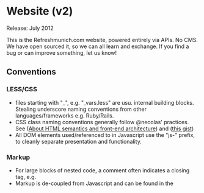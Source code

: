 # Website (v2)

Release: July 2012

This is the Refreshmunich.com website, powered entirely via APIs. No CMS. We have open sourced it, so we can all learn and exchange. If you find a bug or can improve something, let us know!


## Conventions

### LESS/CSS

* files starting with "_", e.g. "_vars.less" are usu. internal building blocks. Stealing underscore naming conventions from other languages/frameworks e.g. Ruby/Rails. 
* CSS class naming conventions generally follow @necolas' practices. See ([About HTML semantics and front-end architecture](http://nicolasgallagher.com/about-html-semantics-front-end-architecture/)) and ([this gist](https://gist.github.com/1309546))
* All DOM elements used/referenced to in Javascript use the "js-" prefix, to cleanly separate presentation and functionality.

### Markup
* For large blocks of nested code, a comment often indicates a closing tag, e.g. <!--/#about-->
* Markup is de-coupled from Javascript and can be found in the <script> tags with type="js/template" for easy adjustments/customizations

## History

### Changes since v1

Originally many more worked on the site and in order to launch quickly, we took liberties and ignored some best practices. It was time to go back and fix that. More specifically:

* Meetups now more prominently featured. No more searching/digging for next date, address, etc.
* Responsive - for real. We now use a purposed and designed responsive layout. 
* LESS is now compiled and not processed via javascript (never do this!)
* Twitter bios on hover are now 100%, no JS.
* Reorganized Javascript
* Greatly reduced number of HTTP requests
* Reduced number of JS plugins.

### Todo
* Make member bios work on iOS (right now only works with :hover)
* Bring back nice photo gallery


## License 
Copyright (C) 2012 Refresh Munich

Permission is hereby granted, free of charge, to any person obtaining a copy of this software and associated documentation files (the "Software"), to deal in the Software without restriction, including without limitation the rights to use, copy, modify, merge, publish, distribute, sublicense, and/or sell copies of the Software, and to permit persons to whom the Software is furnished to do so, subject to the following conditions:

The above copyright notice and this permission notice shall be included in all copies or substantial portions of the Software.

THE SOFTWARE IS PROVIDED "AS IS", WITHOUT WARRANTY OF ANY KIND, EXPRESS OR IMPLIED, INCLUDING BUT NOT LIMITED TO THE WARRANTIES OF MERCHANTABILITY, FITNESS FOR A PARTICULAR PURPOSE AND NONINFRINGEMENT. IN NO EVENT SHALL THE AUTHORS OR COPYRIGHT HOLDERS BE LIABLE FOR ANY CLAIM, DAMAGES OR OTHER LIABILITY, WHETHER IN AN ACTION OF CONTRACT, TORT OR OTHERWISE, ARISING FROM, OUT OF OR IN CONNECTION WITH THE SOFTWARE OR THE USE OR OTHER DEALINGS IN THE SOFTWARE.

MIT License - http://www.opensource.org/licenses/mit-license.php